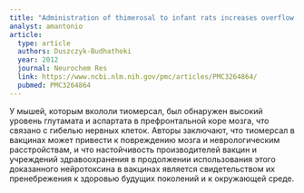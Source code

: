 ```yaml
---
title: "Administration of thimerosal to infant rats increases overflow of glutamate and aspartate in the prefrontal cortex: protective role of dehydroepiandrosterone sulfate"
analyst: amantonio
article:
  type: article
  authors: Duszczyk-Budhathoki
  year: 2012
  journal: Neurochem Res
  link: https://www.ncbi.nlm.nih.gov/pmc/articles/PMC3264864/
  pubmed: PMC3264864
---
```


У мышей, которым вкололи тиомерсал, был обнаружен высокий уровень глутамата и аспартата в префронтальной коре мозга, что связано с гибелью нервных клеток.
Авторы заключают, что тиомерсал в вакцинах может привести к повреждению мозга и неврологическим расстройствам, и что настойчивость производителей вакцин и учреждений здравоохранения в продолжении использования этого доказанного нейротоксина в вакцинах является свидетельством их пренебрежения к здоровью будущих поколений и к окружающей среде.
